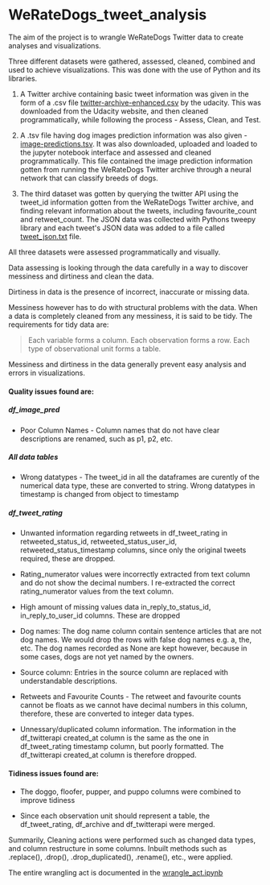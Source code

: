 # WeRateDogs_tweet_analysis

The aim of the project is to wrangle WeRateDogs Twitter data to create analyses and visualizations. 

Three different datasets were gathered, assessed, cleaned, combined and used to achieve visualizations. This was done with the use of Python and its libraries.

1. A Twitter archive containing basic tweet information was given in the form of a .csv file [twitter-archive-enhanced.csv](twitter-archive-enhanced.csv) by the udacity. This was downloaded from the Udacity website, and then cleaned programmatically, while following the process - Assess, Clean, and Test.

2. A .tsv file having dog images prediction information was also given - [image-predictions.tsv](image-predictions.tsv). It was also downloaded, uploaded and loaded to the jupyter notebook interface and assessed and cleaned programmatically. This file contained the image prediction information gotten from running the WeRateDogs Twitter archive through a neural network that can classify breeds of dogs.

3. The third dataset was gotten by querying the twitter API using the tweet_id information gotten from the WeRateDogs Twitter archive, and finding relevant information about the tweets, including favourite_count and retweet_count. The JSON data was collected with Pythons tweepy library and each tweet's JSON data was added to a file called [tweet_json.txt](tweet_json.txt) file.

All three datasets were assessed programmatically and visually.

Data assessing is looking through the data carefully in a way to discover messiness and dirtiness and clean the data.

Dirtiness in data is the presence of incorrect, inaccurate or missing data.

Messiness however has to do with structural problems with the data. When a data is completely cleaned from any messiness, it is said to be tidy. The requirements for tidy data are:

>Each variable forms a column.
    Each observation forms a row.
    Each type of observational unit forms a table.

Messiness and dirtiness in the data generally prevent easy analysis and errors in visualizations. 

#### Quality issues found are:
##### df_image_pred
* Poor Column Names - Column names that do not have clear descriptions are renamed, such as p1, p2, etc.
##### All data tables
* Wrong datatypes - The tweet_id in all the dataframes are curently of the numerical data type, these are converted to string. Wrong datatypes in timestamp is changed from object to timestamp
##### df_tweet_rating
* Unwanted information regarding retweets in df_tweet_rating in retweeted_status_id, retweeted_status_user_id, retweeted_status_timestamp columns, since only the original tweets required, these are dropped.

* Rating_numerator values were incorrectly extracted from text column and do not show the decimal numbers. I re-extracted the correct rating_numerator values from the text column.

* High amount of missing values data in_reply_to_status_id, in_reply_to_user_id columns. These are dropped

* Dog names: The dog name column contain sentence articles that are not dog names. We would drop the rows with false dog names e.g. a, the, etc. The dog names recorded as None are kept however, because in some cases, dogs are not yet named by the owners.

* Source column: Entries in the source column are replaced with understandable descriptions. 

* Retweets and Favourite Counts - The retweet and favourite counts cannot be floats as we cannot have decimal numbers in this column, therefore, these are converted to integer data types.

* Unnessary/duplicated column information. The information in the df_twitterapi created_at column is the same as the one in df_tweet_rating timestamp column, but poorly formatted. The df_twitterapi created_at column is therefore dropped.

#### Tidiness issues found are:
* The doggo, floofer, pupper, and puppo columns were combined to improve tidiness

* Since each observation unit should represent a table, the df_tweet_rating, df_archive and df_twitterapi were merged.

Summarily, Cleaning actions were performed such as changed data types, and column restructure in some columns. Inbuilt methods such as .replace(), .drop(), .drop_duplicated(), .rename(), etc., were applied.

The entire wrangling act is documented in the [wrangle_act.ipynb](wrangle_act.ipynb)
